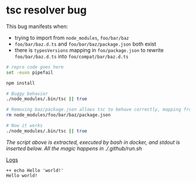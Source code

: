 # tsc resolver bug

This bug manifests when:

- trying to import from `node_modules`, `foo/bar/baz`
- `foo/bar/baz.d.ts` and `foo/bar/baz/package.json` both exist
- there is `typesVersions` mapping in `foo/package.json` to rewrite `foo/bar/baz.d.ts` into `foo/compat/bar/baz.d.ts`

```bash
# repro code goes here
set -euxo pipefail

npm install

# Buggy behavior
./node_modules/.bin/tsc || true

# Removing baz/package.json allows tsc to behave correctly, mapping from ./bar/baz.d.ts to ./compat/bar/baz.d.ts
rm node_modules/foo/bar/baz/package.json

# Now it works
./node_modules/.bin/tsc || true
```

*The script above is extracted, executed by bash in docker, and stdout is inserted below.  All the magic happens in ./.github/run.sh*

[Logs](https://github.com/cspotcode/repros/runs/76710127)

```output
++ echo Hello 'world!'
Hello world!
```

